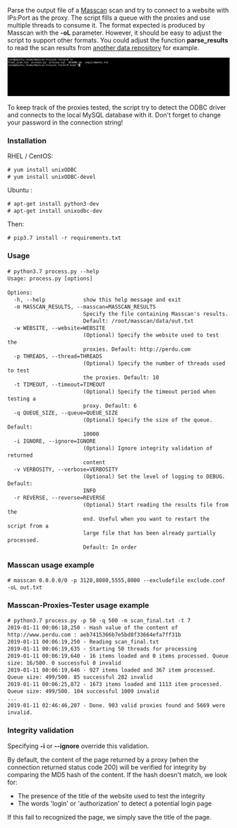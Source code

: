 Parse the output file of a [Masscan](https://github.com/robertdavidgraham/masscan) scan and try to connect to a website with IPs:Port as the proxy. The script fills a queue with the proxies and use multiple threads to consume it. 
The format expected is produced by Masscan with the **-oL** parameter. However, it should be easy to adjust the script to support other formats. You could adjust the function **parse_results** to read the scan results from [another data repository](https://scans.io) for example.

![](samplerun.gif)

To keep track of the proxies tested, the script try to detect the ODBC driver and connects to the local MySQL database with it. Don't forget to change your password in the connection string!

### Installation
RHEL / CentOS:
```
# yum install unixODBC
# yum install unixODBC-devel
```
Ubuntu :
```
# apt-get install python3-dev
# apt-get install unixodbc-dev
```
Then:
```
# pip3.7 install -r requirements.txt
```
### Usage
```
# python3.7 process.py --help
Usage: process.py [options]

Options:
  -h, --help            show this help message and exit
  -m MASSCAN_RESULTS, --masscan=MASSCAN_RESULTS
                        Specify the file containing Masscan's results.
                        Default: /root/masscan/data/out.txt
  -w WEBSITE, --website=WEBSITE
                        (Optional) Specify the website used to test the
                        proxies. Default: http://perdu.com
  -p THREADS, --thread=THREADS
                        (Optional) Specify the number of threads used to test
                        the proxies. Default: 10
  -t TIMEOUT, --timeout=TIMEOUT
                        (Optional) Specify the timeout period when testing a
                        proxy. Default: 6
  -q QUEUE_SIZE, --queue=QUEUE_SIZE
                        (Optional) Specify the size of the queue. Default:
                        10000
  -i IGNORE, --ignore=IGNORE
                        (Optional) Ignore integrity validation of returned
                        content
  -v VERBOSITY, --verbose=VERBOSITY
                        (Optional) Set the level of logging to DEBUG. Default:
                        INFO
  -r REVERSE, --reverse=REVERSE
                        (Optional) Start reading the results file from the
                        end. Useful when you want to restart the script from a
                        large file that has been already partially processed.
                        Default: In order
```

### Masscan usage example
```
# masscan 0.0.0.0/0 -p 3128,8080,5555,8000 --excludefile exclude.conf -oL out.txt
```

### Masscan-Proxies-Tester usage example
```
# python3.7 process.py -p 50 -q 500 -m scan_final.txt -t 7
2019-01-11 00:06:18,250 - Hash value of the content of http://www.perdu.com : aeb7415366b7e5bd8f33664efa7ff31b
2019-01-11 00:06:19,250 - Reading scan_final.txt
2019-01-11 00:06:19,635 - Starting 50 threads for processing
2019-01-11 00:06:19,640 - 16 items loaded and 0 items processed. Queue size: 16/500. 0 successful 0 invalid
2019-01-11 00:06:19,646 - 927 items loaded and 367 item processed. Queue size: 499/500. 85 successful 282 invalid
2019-01-11 00:06:25,872 - 1673 items loaded and 1113 item processed. Queue size: 499/500. 104 successful 1009 invalid
...
2019-01-11 02:46:46,207 - Done. 903 valid proxies found and 5669 were invalid.
```

### Integrity validation

Specifying **-i** or **--ignore** override this validation.

By default, the content of the page returned by a proxy (when the connection returned status code 200) will be verified for integrity by comparing the MD5 hash of the content. If the hash doesn't match, we look for:
 * The presence of the title of the website used to test the integrity
 * The words 'login' or 'authorization' to detect a potential login page
 
If this fail to recognized the page, we simply save the title of the page.
